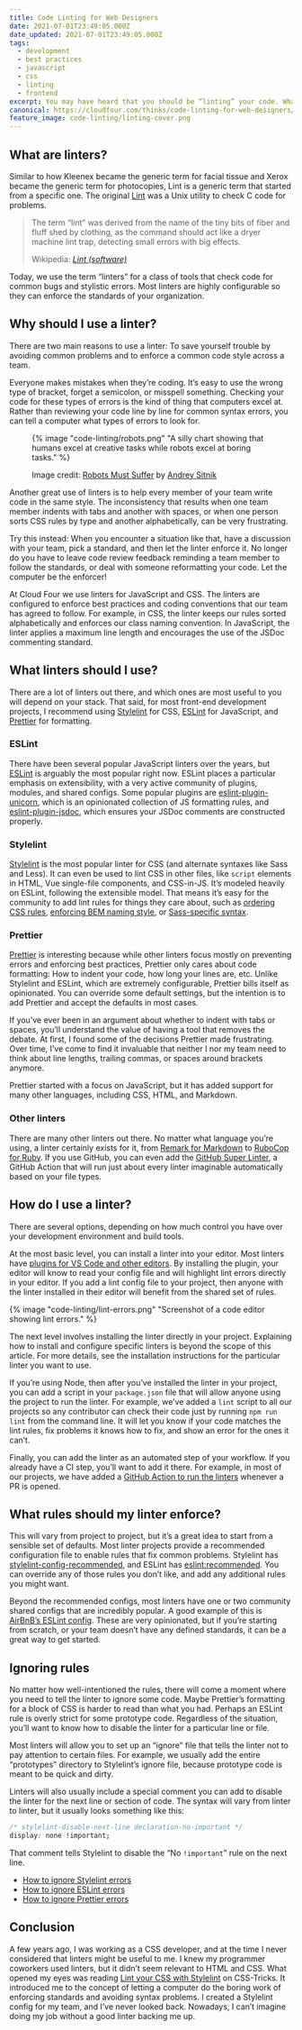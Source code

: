 ```yaml
---
title: Code Linting for Web Designers
date: 2021-07-01T23:49:05.000Z
date_updated: 2021-07-01T23:49:05.000Z
tags:
  - development
  - best practices
  - javascript
  - css
  - linting
  - frontend
excerpt: You may have heard that you should be “linting” your code. What does that mean? Why would you want to do it?
canonical: https://cloudfour.com/thinks/code-linting-for-web-designers/
feature_image: code-linting/linting-cover.png
---
```


## What are linters?

Similar to how Kleenex became the generic term for facial tissue and Xerox became the generic term for photocopies, Lint is a generic term that started from a specific one. The original [Lint](https://www.unix.com/man-page/FreeBSD/1/lint/) was a Unix utility to check C code for problems.

> The term “lint” was derived from the name of the tiny bits of fiber and fluff shed by clothing, as the command should act like a dryer machine lint trap, detecting small errors with big effects.
>
> <footer>Wikipedia: <cite><a href="https://en.wikipedia.org/wiki/Lint_(software)">Lint (software)</a></cite></footer>

Today, we use the term “linters” for a class of tools that check code for common bugs and stylistic errors. Most linters are highly configurable so they can enforce the standards of your organization.

## Why should I use a linter?

There are two main reasons to use a linter: To save yourself trouble by avoiding common problems and to enforce a common code style across a team.

Everyone makes mistakes when they’re coding. It’s easy to use the wrong type of bracket, forget a semicolon, or misspell something. Checking your code for these types of errors is the kind of thing that computers excel at. Rather than reviewing your code line by line for common syntax errors, you can tell a computer what types of errors to look for.

<figure>

{% image "code-linting/robots.png" "A silly chart showing that humans excel at creative tasks while robots excel at boring tasks." %}

<figcaption>

Image credit: [Robots Must Suffer](http://slides.com/ai/linters) by [Andrey Sitnik](https://twitter.com/sitnikcode)

</figcaption>
</figure>

Another great use of linters is to help every member of your team write code in the same style. The inconsistency that results when one team member indents with tabs and another with spaces, or when one person sorts CSS rules by type and another alphabetically, can be very frustrating.

Try this instead: When you encounter a situation like that, have a discussion with your team, pick a standard, and then let the linter enforce it. No longer do you have to leave code review feedback reminding a team member to follow the standards, or deal with someone reformatting your code. Let the computer be the enforcer!

At Cloud Four we use linters for JavaScript and CSS. The linters are configured to enforce best practices and coding conventions that our team has agreed to follow. For example, in CSS, the linter keeps our rules sorted alphabetically and enforces our class naming convention. In JavaScript, the linter applies a maximum line length and encourages the use of the JSDoc commenting standard.

## What linters should I use?

There are a lot of linters out there, and which ones are most useful to you will depend on your stack. That said, for most front-end development projects, I recommend using [Stylelint](https://stylelint.io/) for CSS, [ESLint](https://eslint.org/) for JavaScript, and [Prettier](https://prettier.io/) for formatting.

### ESLint

There have been several popular JavaScript linters over the years, but [ESLint](https://eslint.org/) is arguably the most popular right now. ESLint places a particular emphasis on extensibility, with a very active community of plugins, modules, and shared configs. Some popular plugins are [eslint-plugin-unicorn](https://github.com/sindresorhus/eslint-plugin-unicorn), which is an opinionated collection of JS formatting rules, and [eslint-plugin-jsdoc](https://github.com/gajus/eslint-plugin-jsdoc), which ensures your JSDoc comments are constructed properly.

### Stylelint

[Stylelint](https://stylelint.io/) is the most popular linter for CSS (and alternate syntaxes like Sass and Less). It can even be used to lint CSS in other files, like `script` elements in HTML, Vue single-file components, and CSS-in-JS. It’s modeled heavily on ESLint, following the extensible model. That means it’s easy for the community to add lint rules for things they care about, such as [ordering CSS rules](https://github.com/hudochenkov/stylelint-order), [enforcing BEM naming style](https://github.com/simonsmith/stylelint-selector-bem-pattern), or [Sass-specific syntax](https://github.com/kristerkari/stylelint-scss).

### Prettier

[Prettier](https://prettier.io/) is interesting because while other linters focus mostly on preventing errors and enforcing best practices, Prettier only cares about code formatting: How to indent your code, how long your lines are, etc. Unlike Stylelint and ESLint, which are extremely configurable, Prettier bills itself as opinionated. You can override some default settings, but the intention is to add Prettier and accept the defaults in most cases.

If you’ve ever been in an argument about whether to indent with tabs or spaces, you’ll understand the value of having a tool that removes the debate. At first, I found some of the decisions Prettier made frustrating. Over time, I’ve come to find it invaluable that neither I nor my team need to think about line lengths, trailing commas, or spaces around brackets anymore.

Prettier started with a focus on JavaScript, but it has added support for many other languages, including CSS, HTML, and Markdown.

### Other linters

There are many other linters out there. No matter what language you’re using, a linter certainly exists for it, from [Remark for Markdown](https://github.com/remarkjs/remark-lint) to [RuboCop for Ruby](https://github.com/rubocop/rubocop). If you use GitHub, you can even add the [GitHub Super Linter](https://githu), a GitHub Action that will run just about every linter imaginable automatically based on your file types.

## How do I use a linter?

There are several options, depending on how much control you have over your development environment and build tools.

At the most basic level, you can install a linter into your editor. Most linters have [plugins for VS Code and other editors](https://stylelint.io/user-guide/integrations/editor). By installing the plugin, your editor will know to read your config file and will highlight lint errors directly in your editor. If you add a lint config file to your project, then anyone with the linter installed in their editor will benefit from the shared set of rules.

{% image "code-linting/lint-errors.png" "Screenshot of a code editor showing lint errors." %}

The next level involves installing the linter directly in your project. Explaining how to install and configure specific linters is beyond the scope of this article. For more details, see the installation instructions for the particular linter you want to use.

If you’re using Node, then after you’ve installed the linter in your project, you can add a script in your `package.json` file that will allow anyone using the project to run the linter. For example, we’ve added a `lint` script to all our projects so any contributor can check their code just by running `npm run lint` from the command line. It will let you know if your code matches the lint rules, fix problems it knows how to fix, and show an error for the ones it can’t.

Finally, you can add the linter as an automated step of your workflow. If you already have a CI step, you’ll want to add it there. For example, in most of our projects, we have added a [GitHub Action to run the linters](https://github.com/cloudfour/cloudfour.com-patterns/blob/v-next/.github/workflows/ci.yml) whenever a PR is opened.

## What rules should my linter enforce?

This will vary from project to project, but it’s a great idea to start from a sensible set of defaults. Most linter projects provide a recommended configuration file to enable rules that fix common problems. Stylelint has [stylelint-config-recommended](https://github.com/stylelint/stylelint-config-recommended), and ESLint has [eslint:recommended](https://eslint.org/docs/rules/). You can override any of those rules you don’t like, and add any additional rules you might want.

Beyond the recommended configs, most linters have one or two community shared configs that are incredibly popular. A good example of this is [AirBnB’s ESLint config](https://github.com/airbnb/javascript). These are very opinionated, but if you’re starting from scratch, or your team doesn’t have any defined standards, it can be a great way to get started.

## Ignoring rules

No matter how well-intentioned the rules, there will come a moment where you need to tell the linter to ignore some code. Maybe Prettier’s formatting for a block of CSS is harder to read than what you had. Perhaps an ESLint rule is overly strict for some prototype code. Regardless of the situation, you’ll want to know how to disable the linter for a particular line or file.

Most linters will allow you to set up an “ignore” file that tells the linter not to pay attention to certain files. For example, we usually add the entire “prototypes” directory to Stylelint’s ignore file, because prototype code is meant to be quick and dirty.

Linters will also usually include a special comment you can add to disable the linter for the next line or section of code. The syntax will vary from linter to linter, but it usually looks something like this:

```css
/* stylelint-disable-next-line declaration-no-important */
display: none !important;
```

That comment tells Stylelint to disable the “No `!important`” rule on the next line.

- [How to ignore Stylelint errors](https://stylelint.io/user-guide/ignore-code)
- [How to ignore ESLint errors](https://eslint.org/docs/user-guide/configuring/ignoring-code)
- [How to ignore Prettier errors](https://prettier.io/docs/en/ignore.html)

## Conclusion

A few years ago, I was working as a CSS developer, and at the time I never considered that linters might be useful to me. I knew my programmer coworkers used linters, but it didn’t seem relevant to HTML and CSS. What opened my eyes was reading [Lint your CSS with Stylelint](https://css-tricks.com/stylelint/) on CSS-Tricks. It introduced me to the concept of letting a computer do the boring work of enforcing standards and avoiding syntax problems. I created a Stylelint config for my team, and I’ve never looked back. Nowadays, I can’t imagine doing my job without a good linter backing me up.
